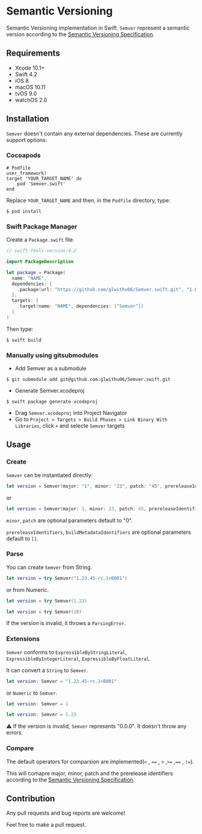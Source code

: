 # Semantic Versioning

Semantic Versioning implementation in Swift.
`Semver` represent a semantic version according to the [Semantic Versioning Specification](http://semver.org/spec/v2.0.0.html).

## Requirements

* Xcode 10.1+
* Swift 4.2
* iOS 8
* macOS 10.11
* tvOS 9.0
* watchOS 2.0

## Installation

`Semver` doesn't contain any external dependencies.
These are currently support options:

### Cocoapods
```
# Podfile
user_framework!
target 'YOUR_TARGET_NAME' do
    pod 'Semver.swift'
end
```
Replace `YOUR_TARGET_NAME` and then, in the `Podfile` directory, type:
```
$ pod install
```

### Swift Package Manager

Create a `Package.swift` file.
```Swift
// swift-tools-version:4.2

import PackageDescription

let package = Package(
  name: "NAME",
  dependencies: [
    .package(url: "https://github.com/glwithu06/Semver.swift.git", "1.0.0")
  ],
  targets: [
    .target(name: "NAME", dependencies: ["Semver"])
  ]
)
```
Then type:
```
$ swift build
```

### Manually using gitsubmodules

* Add Semver as a submodule
```
$ git submodule add git@github.com:glwithu06/Semver.swift.git
```
* Generate Semver.xcodeproj

```
$ swift package generate-xcodeproj
```
* Drag `Semver.xcodeproj` into Project Navigator
* Go to `Project > Targets > Build Phases > Link Binary With Libraries`, click `+` and selecte `Semver` targets 

## Usage

### Create

`Semver` can be instantiated directly:

```Swift
let version = Semver(major: "1", minor: "23", patch: "45", prereleaseIdentifiers: ["rc", "1"], buildMetadataIdentifiers: ["B001"])

```
or

```Swift
let version = Semver(major: 1, minor: 23, patch: 45, prereleaseIdentifiers: ["rc", "1"], buildMetadataIdentifiers: ["B001"])

```
`minor`, `patch` are optional parameters default to "0".

`prereleaseIdentifiers`, `buildMetadataIdentifiers` are optional parameters default to `[]`.


### Parse

You can create `Semver` from String.

```Swift
let version = try Semver("1.23.45-rc.1+B001")

```
or from Numeric.

```Swift
let version = try Semver(1.23)
```

```Swift
let version = try Semver(10)
```

If the version is invalid, it throws a `ParsingError`.

### Extensions

`Semver` conforms to `ExpressibleByStringLiteral`, `ExpressibleByIntegerLiteral`, `ExpressibleByFloatLiteral`.

It can convert a `String` to `Semver`.

```Swift
let version: Semver = "1.23.45-rc.1+B001"
```

or `Numeric` to `Semver`.

```Swift
let version: Semver = 1
```

```Swift
let version: Semver = 1.23
```

⚠️ If the version is invalid, `Semver` represents "0.0.0". It doesn't throw any errors.

### Compare

The default operators for comparsion are implemented(`<` , `<=` , `>` ,`>=` ,`==` , `!=`).

This will comapre major, minor, patch and the prerelease identifiers according to the [Semantic Versioning Specification](http://semver.org/spec/v2.0.0.html).

## Contribution
Any pull requests and bug reports are welcome!

Feel free to make a pull request.
